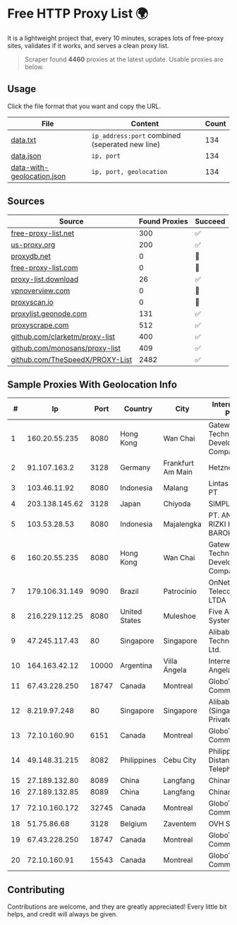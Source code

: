 
# Free HTTP Proxy List 🌍

It is a lightweight project that, every 10 minutes, scrapes lots of free-proxy sites, validates if it works, and serves a clean proxy list.


> Scraper found **4460** proxies at the latest update. Usable proxies are below.

## Usage

Click the file format that you want and copy the URL.


|File|Content|Count|
|----|-------|-----|
|[data.txt](https://raw.githubusercontent.com/themiralay/Proxy-List-World/master/data.txt)|`ip_address:port` combined (seperated new line)|134|
|[data.json](https://raw.githubusercontent.com/themiralay/Proxy-List-World/master/data.json)|`ip, port`|134|
|[data-with-geolocation.json](https://raw.githubusercontent.com/themiralay/Proxy-List-World/master/data-with-geolocation.json)|`ip, port, geolocation`|134|

## Sources

|Source|Found Proxies|Succeed|
|------|-------------|-------|
|[free-proxy-list.net](https://free-proxy-list.net)|300|✅|
|[us-proxy.org](https://www.us-proxy.org)|200|✅|
|[proxydb.net](http://proxydb.net)|0|🚫|
|[free-proxy-list.com](https://free-proxy-list.com/?page=&port=&type%5B%5D=http&type%5B%5D=https&up_time=0&search=Search)|0|🚫|
|[proxy-list.download](https://www.proxy-list.download/HTTP)|26|✅|
|[vpnoverview.com](https://vpnoverview.com/privacy/anonymous-browsing/free-proxy-servers)|0|🚫|
|[proxyscan.io](https://www.proxyscan.io)|0|🚫|
|[proxylist.geonode.com](https://proxylist.geonode.com/api/proxy-list?limit=300&page=1&sort_by=lastChecked&sort_type=desc&protocols=http,https)|131|✅|
|[proxyscrape.com](https://api.proxyscrape.com/v2/?request=displayproxies&protocol=http&timeout=10000&country=all&ssl=all&anonymity=all)|512|✅|
|[github.com/clarketm/proxy-list](https://raw.githubusercontent.com/clarketm/proxy-list/master/proxy-list-raw.txt)|400|✅|
|[github.com/monosans/proxy-list](https://raw.githubusercontent.com/monosans/proxy-list/main/proxies/http.txt)|409|✅|
|[github.com/TheSpeedX/PROXY-List](https://raw.githubusercontent.com/TheSpeedX/PROXY-List/master/http.txt)|2482|✅|


## Sample Proxies With Geolocation Info

|#|Ip|Port|Country|City|Internet Service Provider|
|-|--|----|-------|----|-------------------------|
|1|160.20.55.235|8080|Hong Kong|Wan Chai|Gateway Technology Development Company Limited|
|2|91.107.163.2|3128|Germany|Frankfurt Am Main|Hetzner Online AG|
|3|103.46.11.92|8080|Indonesia|Malang|Lintas Data Prima, PT|
|4|203.138.145.62|3128|Japan|Chiyoda|SIMPLEIA|
|5|103.53.28.53|8080|Indonesia|Majalengka|PT. ANUGERAH RIZKI HEMAT BAROKAH|
|6|160.20.55.235|8080|Hong Kong|Wan Chai|Gateway Technology Development Company Limited|
|7|179.106.31.149|9090|Brazil|Patrocínio|OnNet Telecomunicações LTDA|
|8|216.229.112.25|8080|United States|Muleshoe|Five Area Systems, LLC|
|9|47.245.117.43|80|Singapore|Singapore|Alibaba (US) Technology Co., Ltd.|
|10|164.163.42.12|10000|Argentina|Villa Ángela|Interret Villa Angela SRL|
|11|67.43.228.250|18747|Canada|Montreal|GloboTech Communications|
|12|8.219.97.248|80|Singapore|Singapore|Alibaba Cloud (Singapore) Private Limited|
|13|72.10.160.90|6151|Canada|Montreal|GloboTech Communications|
|14|49.148.31.215|8082|Philippines|Cebu City|Philippine Long Distance Telephone Co.|
|15|27.189.132.80|8089|China|Langfang|Chinanet|
|16|27.189.132.85|8089|China|Langfang|Chinanet|
|17|72.10.160.172|32745|Canada|Montreal|GloboTech Communications|
|18|51.75.86.68|3128|Belgium|Zaventem|OVH SAS|
|19|67.43.228.250|18747|Canada|Montreal|GloboTech Communications|
|20|72.10.160.91|15543|Canada|Montreal|GloboTech Communications|



## Contributing

Contributions are welcome, and they are greatly appreciated! Every
little bit helps, and credit will always be given.

